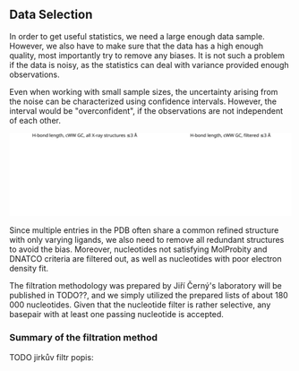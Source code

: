 ## Data Selection

In order to get useful statistics, we need a large enough data sample.
However, we also have to make sure that the data has a high enough quality, most importantly try to remove any biases.
It is not such a problem if the data is noisy, as the statistics can deal with variance provided enough observations.

Even when working with small sample sizes, the uncertainty arising from the noise can be characterized using confidence intervals.
However, the interval would be "overconfident", if the observations are not independent of each other.

![Canonical GC pairs with the filtering (left) and without it (right). Without the filter, the plot illustrates a large effect from 2.89 Å hydrogen-bond restraints used in model refining.](../img/hbonds-hist-filter-comparison-GConly.svg)

Since multiple entries in the PDB often share a common refined structure with only varying ligands, we also need to remove all redundant structures to avoid the bias.
Moreover, nucleotides not satisfying MolProbity and DNATCO criteria are filtered out, as well as nucleotides with poor electron density fit.

The filtration methodology was prepared by Jiří Černý's laboratory  will be published in TODO??, and we simply utilized the prepared lists of about 180 000 nucleotides.
Given that the nucleotide filter is rather selective, any basepair with at least one passing nucleotide is accepted.

### Summary of the filtration method

TODO jirkův filtr popis:

<!-- 

The preparation of a curated reference subset of PDB data involved three steps:
    1. Defining a sequentially non-redundant subset of crystal structures containing nucleic acids;
    2. Finding the highest quality chain in each cluster of homologous sequences;
    3. Applying per-residue quality score cutoffs to the highest quality chains.

To create a sequentially non-redundant subset of structures (Step 1), a list of X-ray PDB entries containing nucleic acids with available reflection data was collected using an NAKB query, returning 8,783 PDB IDs (as of 16 Oct 2022). The sequence information for each chain was obtained from the RCSB PDB using a graphQL query for each ID. All nucleic acid sequences were aligned using the pairwise2.align.localds function of BioPython, employing an extended nucleic acid  substitution matrix. The NAKB query, graphQL query, and alignment code are available in the Supplementary Materials. Only purely DNA or RNA chains were analyzed. The aligned sequences were clustered separately for DNA and RNA based on their sequence dissimilarity. Sequences were considered redundant if they have fewer than three mutations (including gaps/termini) for sequences up to 24 residues, or less than 10% mutations for longer chains. Identical sequences of nucleic acids from NA:protein complexes and from “naked” structures were treated as non-redundant.

The highest quality chain in each cluster of homologous sequences was then identified using a score assigned to each chain (Step 2). The score extended the “BGSU RNA score” (Roll et al., 2016) for a consistent description of DNA and RNA, using validation data downloaded from the RCSB PDB in XML format. The quality score was a weighted combination of resolution (weight 1), Rfree (x 18), clashscore (x 0.05), average per-residue value of 1.000-RSCC (x 8), average per-residue RSR (x 8), and fraction of unobserved residues (x 4). Weights were optimized so that each quality indicator contributed roughly equally to the standard deviation of the composite quality score. The subset of highest quality non-redundant chains belonging to crystal structures with better than 1.8 Å resolution (539 DNA and 206 RNA chains) contained a sufficient number of residues (6,644 DNA and 4,236 RNA) for further analysis; the results supporting this reference set size will be discussed in Section 3.2.

Experience with the development of a similar high-quality reference set for proteins showed that chains of good overall quality almost always contain some extremely poor regions (Williams et al., 2022). Therefore, we decided to implement a residue-level filter to exclude severe errors (Step 3). For this reference set, the most important consideration was to remove cases where a residue is modeled in an incorrect local minimum conformation, resulting in a strain that distorts the covalent geometry. The final reference set was the intersection of the residues that passed the two independent filtering systems described below, one using MolProbity criteria, and one using DNATCO criteria. 

The first filtering system utilized the DNATCO web server (Černý et al., 2020) for the assignment of sugar-phosphate backbone conformation (NtC) to each dinucleotide step (neighboring pair of residues) within a chain. This system is based on the expectation that if all backbone torsion angles, sugar puckers, and the overall shape of a dinucleotide step are close to a known conformational class, the deviations in the covalent geometry of its residues are not too large. Dinucleotide steps assigned to one of the known NtC classes had to fulfil the following criteria: the step confal score should be ≥ 60 (where 100 is the perfect score), backbone atoms harmonic mean real-space correlation coefficient (RSCC) ≥ 0.8, and backbone atoms RMSD ≤ 0.5 Å. Further, if the previous step in the chain was not assigned to a known NtC conformation class, meaning that the more distant 5’-part of the residue in the dinucleotide was less reliable, we used only backbone atoms from C5’ to O3’ in such a residue, otherwise, the residue atoms including the phosphate group were used. This filtering procedure returned 4,336 DNA and 3,082 RNA residues.

The second residue-level filtering system used MolProbity (Williams et al., 2018) and comprised two main components: model-to-map fit and model validation metrics. For model-to-map fit, chains were assessed with phenix.real_space_correlation detail=atom, using .mtz reflection data files provided by the PDB. For a residue to be included in the reference set, all of its member non-H atoms were required to have real-space correlation coefficient (RSCC) ≥ 0.7 and 2mFo-DFc map value ≥ 1.2σ at the atom site. Additionally, the backbone P atom, which carries about twice as many electrons as N/C/O atoms, was required to have 2mFo-DFc map value ≥ 2.4σ.  The B-factor was not used as a filtering criterion, as its treatment was found to be too inconsistent across resolutions and refinement programs. Moreover, for a residue to be included, it was required to have no steric clashes ≥ 0.5 Å (Word et al., 1999). For RNA, residues with sugar pucker outliers (Jain et al., 2015) were also removed. Notably, because this reference was prepared for assessing covalent bond geometry, bond length and bond angle outliers were not used as explicit criteria for filtering. Additionally, non-standard bases and residues with alternate conformations were removed from the reference set, as finding the correct traces through alternate positions is known to be prone to errors (Richardson et al., 2023).

The combined residue-level filtering resulted in 3,202 DNA residues and 2,544 RNA residues modeled with high confidence; the reference set is available in the Supplementary Materials. -->
